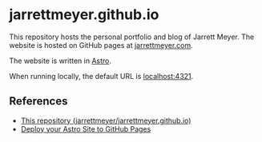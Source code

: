 # jarrettmeyer.github.io

This repository hosts the personal portfolio and blog of Jarrett Meyer. The website is hosted on GitHub pages at [jarrettmeyer.com](https://jarrettmeyer.com).

The website is written in [Astro](https://docs.astro.build/en/getting-started/).

When running locally, the default URL is [localhost:4321](http://localhost:4321).

## References

- [This repository (jarrettmeyer/jarrettmeyer.github.io)](https://github.com/jarrettmeyer/jarrettmeyer.github.io)
- [Deploy your Astro Site to GitHub Pages](https://docs.astro.build/en/guides/deploy/github/)
